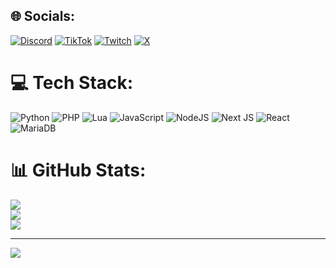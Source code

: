 
## 🌐 Socials:
[![Discord](https://img.shields.io/badge/Discord-%237289DA.svg?logo=discord&logoColor=white)](https://discord.gg/https://discord.gg/cCHjxuYfRY) [![TikTok](https://img.shields.io/badge/TikTok-%23000000.svg?logo=TikTok&logoColor=white)](https://tiktok.com/@jnrond) [![Twitch](https://img.shields.io/badge/Twitch-%239146FF.svg?logo=Twitch&logoColor=white)](https://twitch.tv/Juni0rTV_) [![X](https://img.shields.io/badge/X-black.svg?logo=X&logoColor=white)](https://x.com/Juni0rTV) 

# 💻 Tech Stack:
![Python](https://img.shields.io/badge/python-3670A0?style=flat&logo=python&logoColor=ffdd54) ![PHP](https://img.shields.io/badge/php-%23777BB4.svg?style=flat&logo=php&logoColor=white) ![Lua](https://img.shields.io/badge/lua-%232C2D72.svg?style=flat&logo=lua&logoColor=white) ![JavaScript](https://img.shields.io/badge/javascript-%23323330.svg?style=flat&logo=javascript&logoColor=%23F7DF1E) ![NodeJS](https://img.shields.io/badge/node.js-6DA55F?style=flat&logo=node.js&logoColor=white) ![Next JS](https://img.shields.io/badge/Next-black?style=flat&logo=next.js&logoColor=white) ![React](https://img.shields.io/badge/react-%2320232a.svg?style=flat&logo=react&logoColor=%2361DAFB) ![MariaDB](https://img.shields.io/badge/MariaDB-003545?style=flat&logo=mariadb&logoColor=white)
# 📊 GitHub Stats:
![](https://github-readme-stats.vercel.app/api?username=JuniorTV1&theme=dark&hide_border=false&include_all_commits=true&count_private=true)<br/>
![](https://nirzak-streak-stats.vercel.app/?user=JuniorTV1&theme=dark&hide_border=false)<br/>
![](https://github-readme-stats.vercel.app/api/top-langs/?username=JuniorTV1&theme=dark&hide_border=false&include_all_commits=true&count_private=true&layout=compact)

---
[![](https://visitcount.itsvg.in/api?id=JuniorTV1&icon=0&color=0)](https://visitcount.itsvg.in)
